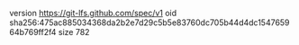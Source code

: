 version https://git-lfs.github.com/spec/v1
oid sha256:475ac885034368da2b2e7d29c5b5e83760dc705b44d4dc154765964b769ff2f4
size 782
